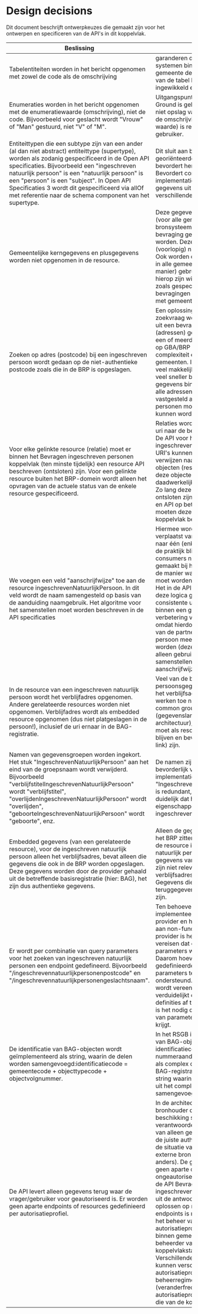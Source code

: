 # Design decisions
Dit document beschrijft ontwerpkeuzes die gemaakt zijn voor het ontwerpen en specificeren van de API's in dit koppelvlak.

Beslissing | Ratio
---------- | -----
Tabelentiteiten worden in het bericht opgenomen met zowel de code als de omschrijving | garanderen dat verschillende systemen binnen en buiten de gemeente dezelfde (toestand) van de tabel kennen is duur, ingewikkeld en foutgevoelig.
Enumeraties worden in het bericht opgenomen met de enumeratiewaarde (omschrijving), niet de code. Bijvoorbeeld voor geslacht wordt "Vrouw" of "Man" gestuurd, niet "V" of "M". | Uitgangspunt binnen Common Ground is gebruik van gegevens, niet opslag van gegevens. Dus de omschrijving (uitgeschreven waarde) is relevant voor de gebruiker.
Entiteittypen die een subtype zijn van een ander (al dan niet abstract) entiteittype (supertype), worden als zodanig gespecificeerd in de Open API specificaties. Bijvoorbeeld een "ingeschreven natuurlijk persoon" is een "natuurlijk persoon" is een "persoon" is een "subject". In Open API Specificaties 3 wordt dit gespecificeerd via allOf met referentie naar de schema component van het supertype. | Dit sluit aan bij een object georiënteerde ontwikkelstijl. Het bevordert hergebruik van code. Bevordert consistentie van implementatie van dezelfde gegevens uit supertypen voor verschillende subtypen.
Gemeentelijke kerngegevens en plusgegevens worden niet opgenomen in de resource. | Deze gegevens zitten niet in een (voor alle gemeenten geldend) bronsysteem dat voor de bevraging geraadpleegd kan worden. Deze gegevens zijn dus (voorlopig) niet raadpleegbaar. Ook worden deze gegevens niet in alle gemeenten (op dezelfde manier) gebruikt. Uitzondering hierop zijn wijken en buurten zoals gespecificeerd in RSGB bevragingen dat is afgestemd met gemeenten en leveranciers. 
Zoeken op adres (postcode) bij een ingeschreven persoon wordt gedaan op de niet-authentieke postcode zoals die in de BRP is opgeslagen. | Een oplossing waarbij deze zoekvraag wordt samengesteld uit een bevraging op BAG (adressen) gecombineerd met een of meerdere bevraging(en) op GBA/BRP legt teveel complexiteit en last bij gemeenten. Implementatie is veel makkelijker en response veel sneller bij bevragen op deze gegevens binnen de BRP. Niet alle adressen in BRP zijn vastgesteld authentiek en deze personen moeten ook gevonden kunnen worden.
Voor elke gelinkte resource (relatie) moet er binnen het Bevragen ingeschreven personen koppelvlak (ten minste tijdelijk) een resource API beschreven (ontsloten) zijn. Voor een gelinkte resource buiten het BRP-domein wordt alleen het opvragen van de actuele status van de enkele resource gespecificeerd. | Relaties worden opgenomen als uri naar de betreffende resource. De API voor het opvragen van de ingeschreven persoon moet dus URI's kunnen samenstellen die verwijzen naar de betreffende objecten (resources) en waar deze objecten (resources) ook daadwerkelijk op te vragen zijn. Zo lang deze resources nog niet ontsloten zijn (in een koppelvlak en API op betreffende bron) moeten deze dus binnen dit koppelvlak beschreven worden.
We voegen een veld "aanschrijfwijze" toe aan de resource ingeschrevenNatuurlijkPersoon. In dit veld wordt de naam samengesteld op basis van de aanduiding naamgebruik. Het algoritme voor het samenstellen moet worden beschreven in de API specificaties | Hiermee wordt complexiteit verplaatst van veel consumers naar één (enkele) provider(s). In de praktijk blijken er bij sommige consumers nu fouten te worden gemaakt bij het samenstellen van de manier waarop een persoon moet worden aangeschreven. Het in de API implementeren van deze logica garandeert een consistente uitvoering hiervan binnen een gemeente. Dit is een verbetering voor AVG eisen, omdat hierdoor gegevens zoals van de partner niet meer bij een persoon meegeleverd hoeven te worden (deze werken immers alleen gebruikt voor het samenstellen van de aanschrijfwijze).
In de resource van een ingeschreven natuurlijk persoon wordt het verblijfadres opgenomen. Andere gerelateerde resources worden niet opgenomen. Verblijfadres wordt als embedded resource opgenomen (dus niet platgeslagen in de persoon!), inclusief de uri ernaar in de BAG-registratie. | Veel van de bevragingen op persoonsgegevens hebben ook het verblijfsadres nodig. We werken toe naar linked data en common ground (gegevenslandschap architectuur), dus gerelateerde moet als resource herkenbaar blijven en bevraagbaar (via uri link) zijn.
Namen van gegevensgroepen worden ingekort. Het stuk "IngeschrevenNatuurlijkPersoon" aan het eind van de groepsnaam wordt verwijderd. Bijvoorbeeld "verblijfstitelIngeschrevenNatuurlijkPersoon" wordt "verblijfstitel", "overlijdenIngeschrevenNatuurlijkPersoon" wordt "overlijden", "geboorteIngeschrevenNatuurlijkPersoon" wordt "geboorte", enz. | De namen zijn erg lang. Dit is niet bevorderlijk voor eenvoud van implementatie. Extensie "IngeschrevenNatuurlijkPersoon" is redundant, want het is al duidelijk dat het gaat over eigenschappen van een ingeschreven natuurlijk persoon.
Embedded gegevens (van een gerelateerde resource), voor de ingeschreven natuurlijk persoon alleen het verblijfsadres, bevat alleen die gegevens die ook in de BRP worden opgeslagen. Deze gegevens worden door de provider gehaald uit de betreffende basisregistratie (hier: BAG), het zijn dus authentieke gegevens. | Alleen de gegevens die ook in het BRP zitten zijn relevant voor de resource ingeschreven natuurlijk persoon. Andere gegevens van het BAG-object zijn niet relevant in het verblijfsadres van een persoon. Gegevens die worden teruggegeven moeten authentiek zijn.
Er wordt per combinatie van query parameters voor het zoeken van ingeschreven natuurlijk personen een endpoint gedefineerd. Bijvoorbeeld "/ingeschrevennatuurlijkpersonenpostcode" en "/ingeschrevennatuurlijkpersonengeslachtsnaam". | Ten behoeve van de implementeerbaarheid van de provider en het kunnen voldoen aan non-functionals door de provider is het niet wenselijk te vereisen dat elke combinatie van parameters wordt ondersteund. Daarom hoeven alleen gedefinieerde combinaties van parameters te worden ondersteund. Implementatie wordt vereenvoudigd en verduidelijkt door dit in API definities af te dwingen. Hiervoor is het nodig dat elke combinatie van parameters een eigen pad krijgt.
De identificatie van BAG-objecten wordt geïmplementeerd als string, waarin de delen worden samengevoegd:identificatiecode = gemeentecode + objecttypecode + objectvolgnummer. | In het RSGB is de identificatie van BAG-objecten (bijvoorbeeld identificatiecode van een nummeraanduiding) opgenomen als complex datatype. In de BAG-registratie is dit echter één string waarin de deel-elementen uit het complex datatype zijn samengevoegd. Zie issue [#1](https://github.com/VNG-Realisatie/Bevragingen-ingeschreven-personen/issues/1).
De API levert alleen gegevens terug waar de vrager/gebruiker voor geautoriseerd is. Er worden geen aparte endpoints of resources gedefinieerd per autorisatieprofiel. | In de architectuur is de bronhouder die gegevens ter beschikking stelt verantwoordelijk voor het leveren van alleen gegevens waarvoor de juiste authorisatie bestaat (in de situatie van bevragen bij een externe bron zoals BRK wordt dit anders). De gemeente heeft dus geen aparte component die ongeautoriseerde gegevens van de API Bevragen ingeschrevennatuurlijkpersonen uit de antwoorden filtert. Dit oplossen op niveau van endpoints is niet gewenst omdat het beheer van autorisatieprofielen gebeurt binnen gemeenten, niet bij de beheerder van de koppelvlakstandaard. Verschillende gemeenten kunnen verschillende autorisatieprofielen hebben. Het beheerregime (veranderfrequentie) voor autorisatieprofielen is anders dan die van de koppelvlakstandaard.
